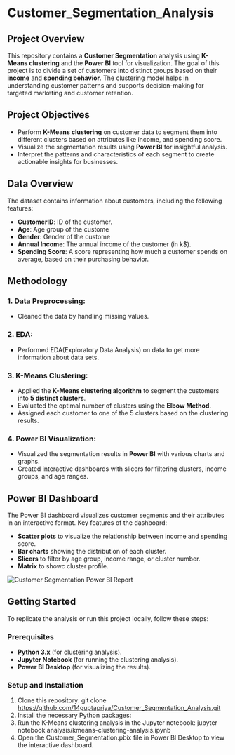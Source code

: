 # Customer_Segmentation_Analysis

## Project Overview

This repository contains a **Customer Segmentation** analysis using **K-Means clustering** and the **Power BI** tool for visualization. The goal of this project is to divide a set of customers into distinct groups based on their **income** and **spending behavior**. The clustering model helps in understanding customer patterns and supports decision-making for targeted marketing and customer retention.

## Project Objectives

- Perform **K-Means clustering** on customer data to segment them into different clusters based on attributes like  income, and spending score.
- Visualize the segmentation results using **Power BI** for insightful analysis.
- Interpret the patterns and characteristics of each segment to create actionable insights for businesses.

## Data Overview

The dataset contains information about customers, including the following features:

- **CustomerID**: ID of the customer.
- **Age**: Age group of the custome
- **Gender**: Gender of the custome
- **Annual Income**: The annual income of the customer (in k$).
- **Spending Score**: A score representing how much a customer spends on average, based on their purchasing behavior.

## Methodology

### 1. **Data Preprocessing**:
   - Cleaned the data by handling missing values.

### 2. **EDA**:
   - Performed EDA(Exploratory Data Analysis) on data to get more information about data sets.
   
### 3. **K-Means Clustering**:
   - Applied the **K-Means clustering algorithm** to segment the customers into **5 distinct clusters**.
   - Evaluated the optimal number of clusters using the **Elbow Method**.
   - Assigned each customer to one of the 5 clusters based on the clustering results.

### 4. **Power BI Visualization**:
   - Visualized the segmentation results in **Power BI** with various charts and graphs.
   - Created interactive dashboards with slicers for filtering clusters, income groups, and age ranges.


## Power BI Dashboard

The Power BI dashboard visualizes customer segments and their attributes in an interactive format. Key features of the dashboard:
- **Scatter plots** to visualize the relationship between income and spending score.
- **Bar charts** showing the distribution of each cluster.
- **Slicers** to filter by age group, income range, or cluster number.
- **Matrix** to showc cluster profile.

![Customer Segmentation Power BI Report](https://github.com/yourusername/yourrepositoryname/blob/main/images/customer-segmentation-dashboard.png)


## Getting Started

To replicate the analysis or run this project locally, follow these steps:

### Prerequisites
- **Python 3.x** (for clustering analysis).
- **Jupyter Notebook** (for running the clustering analysis).
- **Power BI Desktop** (for visualizing the results).

### Setup and Installation

1. Clone this repository:
   git clone https://github.com/14guptapriya/Customer_Segmentation_Analysis.git
2. Install the necessary Python packages:
3. Run the K-Means clustering analysis in the Jupyter notebook:
   jupyter notebook analysis/kmeans-clustering-analysis.ipynb
4. Open the Customer_Segmentation.pbix file in Power BI Desktop to view the interactive dashboard.


